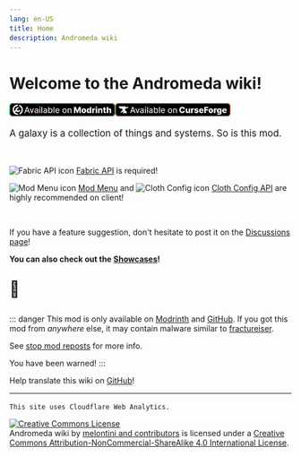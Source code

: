 ```yaml
---
lang: en-US
title: Home
description: Andromeda wiki
---
```




# Welcome to the Andromeda wiki!


<a href="https://modrinth.com/mod/andromeda" style="float: left"><img src="https://raw.githubusercontent.com/melontini/mini-badges/main/minecraft/modrinth.svg" alt="Available on Modrinth" height="24" /></a> <a href="https://www.curseforge.com/minecraft/mc-mods/andromeda"><img src="https://raw.githubusercontent.com/melontini/mini-badges/main/minecraft/curseforge.svg" alt="Available on CurseForge" height="24" /></a>

<p style="font-size: 120%">A galaxy is a collection of things and systems. So is this mod.</p>

<br/>


<img alt="Fabric API icon" src="https://cdn.modrinth.com/data/P7dR8mSH/icon.png" width="40" height="40"> [Fabric API](https://modrinth.com/mod/fabric-api) is required!

<img alt="Mod Menu icon" src="https://cdn.modrinth.com/data/mOgUt4GM/1b6bcdef5a3d92572f517122650716be7ec6458b.webp" width="40" height="40"> [Mod Menu](https://modrinth.com/mod/modmenu) and <img alt="Cloth Config icon" src="https://cdn.modrinth.com/data/9s6osm5g/icon.png" width="40" height="40"> [Cloth Config API](https://modrinth.com/mod/cloth-config) are highly recommended on client!

<br/>

If you have a feature suggestion, don't hesitate to post it on the [Discussions page](https://github.com/melontini/andromeda/discussions/categories/ideas)!

**You can also check out the [Showcases](/showcases)!** 

<p style="font-size: 200%">💜</p>

::: danger
This mod is only available on [Modrinth](https://modrinth.com/mod/andromeda) and [GitHub](https://github.com/melontini/andromeda). If you got this mod from *anywhere* else, it may contain malware similar to [fractureiser](https://github.com/fractureiser-investigation/fractureiser).

See [stop mod reposts](https://stopmodreposts.org/) for more info.

You have been warned!
:::

Help translate this wiki on [GitHub](https://github.com/melontini/andromeda-wiki)! 

***

`This site uses Cloudflare Web Analytics.`

<a rel="license" href="http://creativecommons.org/licenses/by-nc-sa/4.0/"><img alt="Creative Commons License" style="border-width:0" src="https://i.creativecommons.org/l/by-nc-sa/4.0/88x31.png" /></a><br /><span xmlns:dct="http://purl.org/dc/terms/" href="http://purl.org/dc/dcmitype/Text" property="dct:title" rel="dct:type">Andromeda wiki</span> by <a xmlns:cc="http://creativecommons.org/ns#" href="https://github.com/melontini/andromeda-wiki" property="cc:attributionName" rel="cc:attributionURL">melontini and contributors</a> is licensed under a <a rel="license" href="http://creativecommons.org/licenses/by-nc-sa/4.0/">Creative Commons Attribution-NonCommercial-ShareAlike 4.0 International License</a>.
